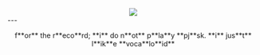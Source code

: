 <div align="center">
	<img src="https://i.pinimg.com/564x/6d/de/fe/6ddefe4ce6923e11feff2a67dc91a89b.jpg">
</div>
---
<p align="center">
  f**or** the r**eco**rd; **i** do n**ot** p**la**y **pj**sk. **i** jus**t** l**ik**e **voca**lo**id**
